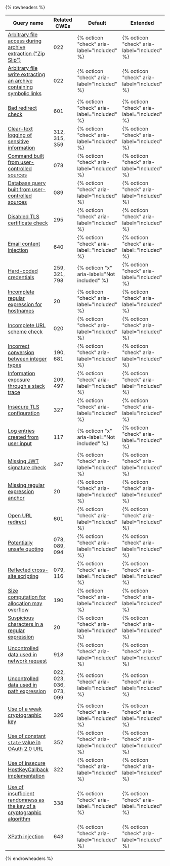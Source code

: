 {% rowheaders %}

| Query name | Related CWEs | Default | Extended |
| --- | --- | --- | --- |
| [Arbitrary file access during archive extraction ("Zip Slip")](https://codeql.github.com/codeql-query-help/go/go-zipslip/) | 022 | {% octicon "check" aria-label="Included" %} | {% octicon "check" aria-label="Included" %} |
| [Arbitrary file write extracting an archive containing symbolic links](https://codeql.github.com/codeql-query-help/go/go-unsafe-unzip-symlink/) | 022 | {% octicon "check" aria-label="Included" %} | {% octicon "check" aria-label="Included" %} |
| [Bad redirect check](https://codeql.github.com/codeql-query-help/go/go-bad-redirect-check/) | 601 | {% octicon "check" aria-label="Included" %} | {% octicon "check" aria-label="Included" %} |
| [Clear-text logging of sensitive information](https://codeql.github.com/codeql-query-help/go/go-clear-text-logging/) | 312, 315, 359 | {% octicon "check" aria-label="Included" %} | {% octicon "check" aria-label="Included" %} |
| [Command built from user-controlled sources](https://codeql.github.com/codeql-query-help/go/go-command-injection/) | 078 | {% octicon "check" aria-label="Included" %} | {% octicon "check" aria-label="Included" %} |
| [Database query built from user-controlled sources](https://codeql.github.com/codeql-query-help/go/go-sql-injection/) | 089 | {% octicon "check" aria-label="Included" %} | {% octicon "check" aria-label="Included" %} |
| [Disabled TLS certificate check](https://codeql.github.com/codeql-query-help/go/go-disabled-certificate-check/) | 295 | {% octicon "check" aria-label="Included" %} | {% octicon "check" aria-label="Included" %} |
| [Email content injection](https://codeql.github.com/codeql-query-help/go/go-email-injection/) | 640 | {% octicon "check" aria-label="Included" %} | {% octicon "check" aria-label="Included" %} |
| [Hard-coded credentials](https://codeql.github.com/codeql-query-help/go/go-hardcoded-credentials/) | 259, 321, 798 | {% octicon "x" aria-label="Not included" %} | {% octicon "check" aria-label="Included" %} |
| [Incomplete regular expression for hostnames](https://codeql.github.com/codeql-query-help/go/go-incomplete-hostname-regexp/) | 20 | {% octicon "check" aria-label="Included" %} | {% octicon "check" aria-label="Included" %} |
| [Incomplete URL scheme check](https://codeql.github.com/codeql-query-help/go/go-incomplete-url-scheme-check/) | 020 | {% octicon "check" aria-label="Included" %} | {% octicon "check" aria-label="Included" %} |
| [Incorrect conversion between integer types](https://codeql.github.com/codeql-query-help/go/go-incorrect-integer-conversion/) | 190, 681 | {% octicon "check" aria-label="Included" %} | {% octicon "check" aria-label="Included" %} |
| [Information exposure through a stack trace](https://codeql.github.com/codeql-query-help/go/go-stack-trace-exposure/) | 209, 497 | {% octicon "check" aria-label="Included" %} | {% octicon "check" aria-label="Included" %} |
| [Insecure TLS configuration](https://codeql.github.com/codeql-query-help/go/go-insecure-tls/) | 327 | {% octicon "check" aria-label="Included" %} | {% octicon "check" aria-label="Included" %} |
| [Log entries created from user input](https://codeql.github.com/codeql-query-help/go/go-log-injection/) | 117 | {% octicon "x" aria-label="Not included" %} | {% octicon "check" aria-label="Included" %} |
| [Missing JWT signature check](https://codeql.github.com/codeql-query-help/go/go-missing-jwt-signature-check/) | 347 | {% octicon "check" aria-label="Included" %} | {% octicon "check" aria-label="Included" %} |
| [Missing regular expression anchor](https://codeql.github.com/codeql-query-help/go/go-regex-missing-regexp-anchor/) | 20 | {% octicon "check" aria-label="Included" %} | {% octicon "check" aria-label="Included" %} |
| [Open URL redirect](https://codeql.github.com/codeql-query-help/go/go-unvalidated-url-redirection/) | 601 | {% octicon "check" aria-label="Included" %} | {% octicon "check" aria-label="Included" %} |
| [Potentially unsafe quoting](https://codeql.github.com/codeql-query-help/go/go-unsafe-quoting/) | 078, 089, 094 | {% octicon "check" aria-label="Included" %} | {% octicon "check" aria-label="Included" %} |
| [Reflected cross-site scripting](https://codeql.github.com/codeql-query-help/go/go-reflected-xss/) | 079, 116 | {% octicon "check" aria-label="Included" %} | {% octicon "check" aria-label="Included" %} |
| [Size computation for allocation may overflow](https://codeql.github.com/codeql-query-help/go/go-allocation-size-overflow/) | 190 | {% octicon "check" aria-label="Included" %} | {% octicon "check" aria-label="Included" %} |
| [Suspicious characters in a regular expression](https://codeql.github.com/codeql-query-help/go/go-suspicious-character-in-regex/) | 20 | {% octicon "check" aria-label="Included" %} | {% octicon "check" aria-label="Included" %} |
| [Uncontrolled data used in network request](https://codeql.github.com/codeql-query-help/go/go-request-forgery/) | 918 | {% octicon "check" aria-label="Included" %} | {% octicon "check" aria-label="Included" %} |
| [Uncontrolled data used in path expression](https://codeql.github.com/codeql-query-help/go/go-path-injection/) | 022, 023, 036, 073, 099 | {% octicon "check" aria-label="Included" %} | {% octicon "check" aria-label="Included" %} |
| [Use of a weak cryptographic key](https://codeql.github.com/codeql-query-help/go/go-weak-crypto-key/) | 326 | {% octicon "check" aria-label="Included" %} | {% octicon "check" aria-label="Included" %} |
| [Use of constant `state` value in OAuth 2.0 URL](https://codeql.github.com/codeql-query-help/go/go-constant-oauth2-state/) | 352 | {% octicon "check" aria-label="Included" %} | {% octicon "check" aria-label="Included" %} |
| [Use of insecure HostKeyCallback implementation](https://codeql.github.com/codeql-query-help/go/go-insecure-hostkeycallback/) | 322 | {% octicon "check" aria-label="Included" %} | {% octicon "check" aria-label="Included" %} |
| [Use of insufficient randomness as the key of a cryptographic algorithm](https://codeql.github.com/codeql-query-help/go/go-insecure-randomness/) | 338 | {% octicon "check" aria-label="Included" %} | {% octicon "check" aria-label="Included" %} |
| [XPath injection](https://codeql.github.com/codeql-query-help/go/go-xml-xpath-injection/) | 643 | {% octicon "check" aria-label="Included" %} | {% octicon "check" aria-label="Included" %} |

{% endrowheaders %}
